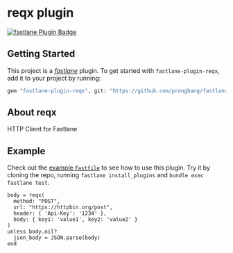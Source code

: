 # reqx plugin

[![fastlane Plugin Badge](https://rawcdn.githack.com/fastlane/fastlane/master/fastlane/assets/plugin-badge.svg)](https://rubygems.org/gems/fastlane-plugin-reqx)

## Getting Started

This project is a [_fastlane_](https://github.com/fastlane/fastlane) plugin. To get started with `fastlane-plugin-reqx`, add it to your project by running:

```bash
gem "fastlane-plugin-reqx", git: "https://github.com/prongbang/fastlane-plugin-reqx"
```

## About reqx

HTTP Client for Fastlane

## Example

Check out the [example `Fastfile`](fastlane/Fastfile) to see how to use this plugin. Try it by cloning the repo, running `fastlane install_plugins` and `bundle exec fastlane test`.

```shell
body = reqx(
  method: "POST",
  url: "https://httpbin.org/post",
  header: { 'Api-Key': '1234' },
  body: { key1: 'value1', key2: 'value2' }
)
unless body.nil?
  json_body = JSON.parse(body)
end
```